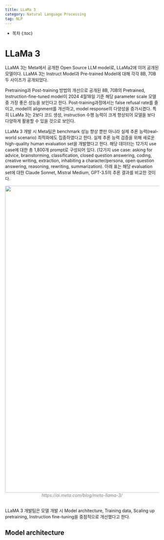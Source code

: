 ```yaml
---
title: LLaMa 3
category: Natural Language Processing
tag: NLP
---
```








* 목차
{:toc}










# LLaMa 3
LLaMA 3는 Meta에서 공개한 Open Source LLM model로, LLaMa2에 이어 공개된 모델이다. 
LLaMA 3는 Instruct Model과 Pre-trained Model에 대해 각각 8B, 70B 두 사이즈가 공개되었다. 

Pretraining과 Post-training 방법의 개선으로 공개된 8B, 70B의 Pretrained, Instruction-fine-tuned model이 2024 4월18일 기준 해당 parameter scale 모델 중 가장 좋은 성능을 보인다고 한다. Post-training과정에서는 false refusal rate를 줄이고, model의 alignment를 개선하고, model response의 다양성을 증가시켰다. 특히 LLaMa 3는 2보다 코드 생성, instruction 수행 능력이 크게 향상되어 모델을 보다 다양하게 활용할 수 있을 것으로 보인다. 

LLaMa 3 개발 시 Meta팀은 benchmark 성능 향상 뿐만 아니라 실제 추론 능력(real-world scenario) 최적화에도 집중하였다고 한다. 실제 추론 능력 검증을 위해 새로운 high-quality human evaluation set을 개발했다고 한다. 해당 데이터는 12가지 use case에 대한 총 1,800개 prompt로 구성되어 있다. (12가지 use case: asking for advice, brainstorming, classification, closed question answering, coding, creative writing, extraction, inhabiting a character/persona, open question answering, reasoning, rewriting, summarization). 아래 표는 해당 evaluation set에 대한 Claude Sonnet, Mistral Medium, GPT-3.5의 추론 결과를 비교한 것이다.

<center><img width="1000" src="https://github.com/finddme/finddme.github.io/assets/53667002/3a9d8f8f-20ab-4dcd-8ced-5454de03328c"></center>
<center><em style="color:gray;">https://ai.meta.com/blog/meta-llama-3/</em></center><br>


LLaMA 3 개발팀은 모델 개발 시 Model architecture, Training data, Scaling up pretraining, Instruction fine-tuning을 중점적으로 개선했다고 한다.

## Model architecture
